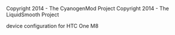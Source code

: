 Copyright 2014 - The CyanogenMod Project
Copyright 2014 - The LiquidSmooth Project

device configuration for HTC One M8
